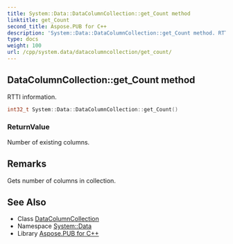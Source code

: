 ```yaml
---
title: System::Data::DataColumnCollection::get_Count method
linktitle: get_Count
second_title: Aspose.PUB for C++
description: 'System::Data::DataColumnCollection::get_Count method. RTTI information in C++.'
type: docs
weight: 100
url: /cpp/system.data/datacolumncollection/get_count/
---
```

## DataColumnCollection::get_Count method


RTTI information.

```cpp
int32_t System::Data::DataColumnCollection::get_Count()
```


### ReturnValue

Number of existing columns.
## Remarks


Gets number of columns in collection. 
## See Also

* Class [DataColumnCollection](../)
* Namespace [System::Data](../../)
* Library [Aspose.PUB for C++](../../../)
